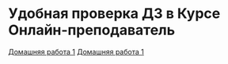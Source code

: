 # Удобная проверка ДЗ в Курсе **Онлайн-преподаватель**

[Домашняя работа 1](./homework1)
[Домашняя работа 1](./homework4)
